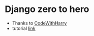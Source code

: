 # Django zero to hero
- Thanks to [CodeWithHarry](https://www.youtube.com/@CodeWithHarry)
- tutorial [link](https://www.youtube.com/watch?v=5BDgKJFZMl8&list=PLu0W_9lII9ah7DDtYtflgwMwpT3xmjXY9&index=1)